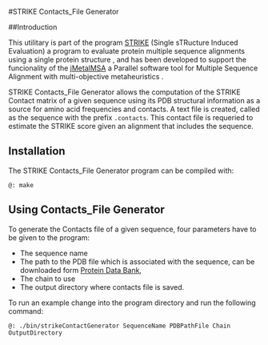 
#STRIKE Contacts_File Generator

##Introduction

This utilitary is part of the program [STRIKE](http://www.tcoffee.org/Projects/strike/) (Single sTRucture Induced Evaluation) a program to evaluate protein multiple sequence alignments using a single protein structure , and has been developed to support the funcionality of the  [jMetalMSA](https://github.com/jMetal/jMetalMSA) a Parallel software tool for Multiple Sequence Alignment with multi-objective metaheuristics .

STRIKE Contacts_File Generator allows the computation of the STRIKE Contact matrix of a given sequence using its PDB structural information as a source for amino acid frequencies and contacts. A text file is created, called as the sequence with the prefix `.contacts`. This contact file is requeried to estimate the STRIKE score given an alignment that includes the sequence.

## Installation

The STRIKE Contacts_File Generator program can be compiled with:

```
@: make
```

## Using Contacts_File Generator

To generate the Contacts file of a given sequence, four parameters have to be given to the program: 
* The sequence name
* The path to the PDB file which is associated with the sequence, can be downloaded form [Protein Data Bank](http://www.rcsb.org), 
* The chain to use
* The output directory where contacts file is saved. 

To run an example change into the program directory and run the following command:
```
@: ./bin/strikeContactGenerator SequenceName PDBPathFile Chain OutputDirectory
```



